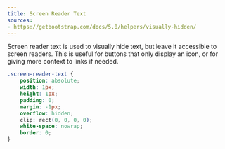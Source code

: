 ```yaml
---
title: Screen Reader Text
sources:
- https://getbootstrap.com/docs/5.0/helpers/visually-hidden/
---
```


Screen reader text is used to visually hide text, but leave it accessible to screen readers. This is useful for buttons that only display an icon, or for giving more context to links if needed.

```css
.screen-reader-text {
    position: absolute;
    width: 1px;
    height: 1px;
    padding: 0;
    margin: -1px;
    overflow: hidden;
    clip: rect(0, 0, 0, 0);
    white-space: nowrap;
    border: 0;
}
```